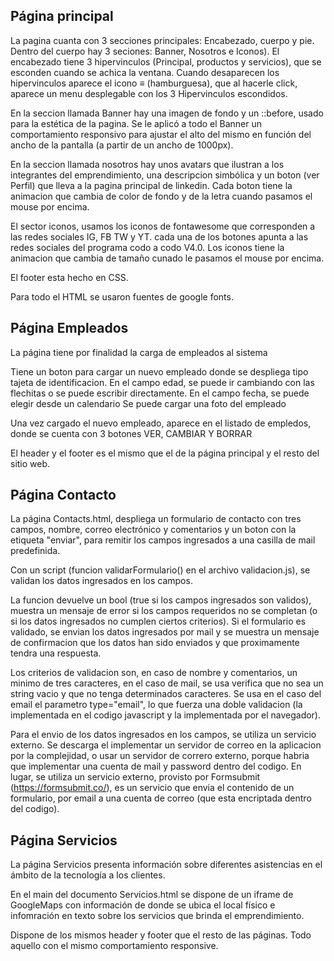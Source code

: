 
## Página principal

La pagina cuanta con 3 secciones principales: Encabezado, cuerpo y pie. Dentro del cuerpo hay 3 seciones: Banner, Nosotros e Iconos).
El encabezado tiene 3 hipervinculos (Principal, productos y servicios), que se esconden cuando se achica la ventana.
Cuando desaparecen los hipervinculos aparece el icono ≡ (hamburguesa), que al hacerle click, aparece un menu desplegable con los 3 Hipervinculos escondidos.

En la seccion llamada Banner hay una imagen de fondo y un ::before, usado para la estética de la pagina. Se le aplicó a todo el Banner un comportamiento responsivo para ajustar el alto del mismo en función del ancho de la pantalla (a partir de un ancho de 1000px).

En la seccion llamada nosotros hay unos avatars que ilustran a los integrantes del emprendimiento, una descripcion simbólica y un boton (ver Perfil) que lleva a la pagina principal de linkedin.
Cada boton tiene la animacion que cambia de color de fondo y de la letra cuando pasamos el mouse por encima.

El sector iconos, usamos los iconos de fontawesome que corresponden a las redes sociales IG, FB TW y YT.
cada una de los botones apunta a las redes sociales del programa codo a codo V4.0.
Los iconos tiene la animacion que cambia de tamaño cunado le pasamos el mouse por encima.

El footer esta hecho en CSS.

Para todo el HTML se usaron fuentes de google fonts.

## Página Empleados

La página tiene por finalidad la carga de empleados al sistema

Tiene un boton para cargar un nuevo empleado donde se despliega tipo tajeta de identificacion. 
En el campo edad, se puede ir cambiando con las flechitas o se puede escribir directamente.
En el campo fecha, se puede elegir desde un calendario
Se puede cargar una foto del empleado

Una vez cargado el nuevo empleado, aparece en el listado de empledos, donde se cuenta con 3 botones VER, CAMBIAR Y BORRAR

El header y el footer es el mismo que el de la página principal y el resto del sitio web.

## Página Contacto

La página Contacts.html, despliega un formulario de contacto con tres campos, nombre, correo electrónico y comentarios y un boton con la etiqueta "enviar", para remitir los campos ingresados a una casilla de mail predefinida.

Con un script (funcion validarFormulario() en el archivo validacion.js), se validan los datos ingresados en los campos.

La funcion devuelve un bool (true si los campos ingresados son validos), muestra un mensaje de error si los campos requeridos no se completan (o si los datos ingresados no cumplen ciertos criterios). Si el formulario es validado, se envian los datos ingresados por mail y se muestra un mensaje de confirmacion que los datos han sido enviados y que proximamente tendra una respuesta.

Los criterios de validacion son, en caso de nombre y comentarios, un minimo de tres caracteres, en el caso de mail, se usa verifica que no sea un string vacio y que no tenga determinados caracteres.
Se usa en el caso del email el parametro type="email", lo que fuerza una doble validacion (la implementada en el codigo javascript y la implementada por el navegador).

Para el envio de los datos ingresados en los campos, se utiliza un servicio externo. Se descarga el implementar un servidor de correo en la aplicacion por la complejidad, o usar un servidor de correro externo, porque habria que implementar una cuenta de mail y password dentro del codigo. En lugar, se utiliza un servicio externo, provisto por Formsubmit (https://formsubmit.co/), es un servicio que envia el contenido de un formulario, por email a una cuenta de correo (que esta encriptada dentro del codigo).

## Página Servicios

La página Servicios presenta información sobre diferentes asistencias en el ámbito de la tecnología a los clientes.

En el main del documento Servicios.html se dispone de un iframe de GoogleMaps con información de donde se ubica el local físico e infomración en texto sobre los servicios que brinda el emprendimiento.

Dispone de los mismos header y footer que el resto de las páginas. Todo aquello con el mismo comportamiento responsive.




